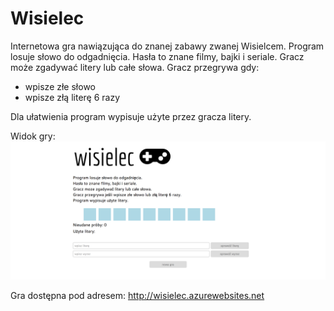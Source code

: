# Wisielec
Internetowa gra nawiązująca do znanej zabawy zwanej Wisielcem. 
Program losuje słowo do odgadnięcia. Hasła to znane filmy, bajki i seriale. Gracz może zgadywać litery lub całe słowa. 
Gracz przegrywa gdy:
- wpisze złe słowo 
- wpisze złą literę 6 razy 

Dla ułatwienia program wypisuje użyte przez gracza litery.

Widok gry:
![alt text](https://raw.githubusercontent.com/magdasid/Wisielec/master/photo.png)

Gra dostępna pod adresem: http://wisielec.azurewebsites.net
